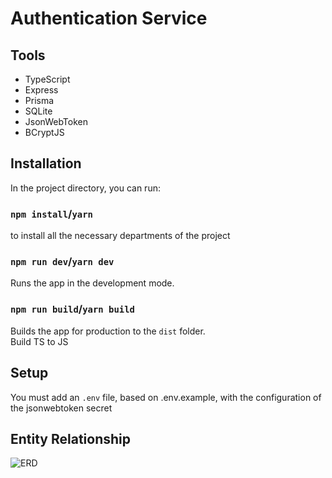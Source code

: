# Authentication Service

## Tools
  * TypeScript
  * Express
  * Prisma
  * SQLite
  * JsonWebToken
  * BCryptJS

## Installation
In the project directory, you can run:

### `npm install`/`yarn`

to install all the necessary departments of the project

### `npm run dev`/`yarn dev`

Runs the app in the development mode.

### `npm run build`/`yarn build`

Builds the app for production to the `dist` folder.\
Build TS to JS

## Setup
You must add an `.env` file, based on .env.example, with the configuration of the jsonwebtoken secret
    
## Entity Relationship
![ERD](https://user-images.githubusercontent.com/45016362/201196724-7d384c00-53f5-434f-bd25-fe48740f9d92.svg)
